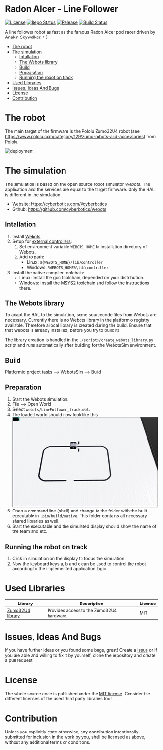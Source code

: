 # Radon Alcer - Line Follower <!-- omit in toc -->

[![License](https://img.shields.io/badge/license-MIT-blue.svg)](http://choosealicense.com/licenses/mit/)
[![Repo Status](https://www.repostatus.org/badges/latest/wip.svg)](https://www.repostatus.org/#wip)
[![Release](https://img.shields.io/github/release/BlueAndi/RadonAlcer.svg)](https://github.com/BlueAndi/RadonAlcer/releases)
[![Build Status](https://github.com/BlueAndi/RadonAlcer/workflows/PlatformIO%20CI/badge.svg?branch=master)](https://github.com/BlueAndi/RadonAlcer/actions?query=workflow%3A%22PlatformIO+CI%22)

A line follower robot as fast as the famous Radon Alcer pod racer driven by Anakin Skywalker. :-)

- [The robot](#the-robot)
- [The simulation](#the-simulation)
  - [Intallation](#intallation)
  - [The Webots library](#the-webots-library)
  - [Build](#build)
  - [Preparation](#preparation)
  - [Running the robot on track](#running-the-robot-on-track)
- [Used Libraries](#used-libraries)
- [Issues, Ideas And Bugs](#issues-ideas-and-bugs)
- [License](#license)
- [Contribution](#contribution)

# The robot
The main target of the firmware is the Pololu Zumo32U4 robot (see https://www.pololu.com/category/129/zumo-robots-and-accessories) from Pololu.

![deployment](http://www.plantuml.com/plantuml/proxy?cache=no&src=https://raw.githubusercontent.com/BlueAndi/RadonAlcer/master/doc/architecture/uml/PhysicalView/Deployment.plantuml)

# The simulation
The simulation is based on the open source robot simulator *Webots*. The application and the services are equal to the target firmware. Only the HAL is different in the simulation.

* Website: https://cyberbotics.com/#cyberbotics
* Github: https://github.com/cyberbotics/webots

## Intallation

1. Install [Webots](https://cyberbotics.com).
2. Setup for [external controllers](https://www.cyberbotics.com/doc/guide/running-extern-robot-controllers):
    1. Set environment variable ```WEBOTS_HOME``` to installation directory of Webots.
    2. Add to path:
        * Linux: ```${WEBOTS_HOME}/lib/controller```
        * Windows: ```%WEBOTS_HOME%\lib\controller```
3. Install the native compiler toolchain:
    * Linux: Install the gcc toolchain, depended on your distribution.
    * Windows: Install the [MSYS2](https://www.msys2.org) toolchain and follow the instructions there.

## The Webots library
To adapt the HAL to the simulation, some sourcecode files from Webots are necessary. Currently there is no Webots library in the platformio registry available. Therefore a local library is created during the build. Ensure that that Webots is already installed, before you try to build it!

The library creation is handled in the ```./scripts/create_webots_library.py``` script and runs automatically after building for the WebotsSim environment.

## Build

Platformio project tasks --> WebotsSim --> Build

## Preparation

1. Start the Webots simulation.
2. File --> Open World
3. Select ```webots/LineFollower_track.wbt```.
4. The loaded world should now look like this: ![webots_world](./doc/webots_world.jpg)
5. Open a command line (shell) and change to the folder with the built executable in ```.pio/build/native```. This folder contains all necessary shared libraries as well.
6. Start the executable and the simulated display should show the name of the team and etc.

## Running the robot on track

1. Click in simulation on the display to focus the simulation.
2. Now the keyboard keys a, b and c can be used to control the robot according to the implemented application logic.

# Used Libraries

| Library | Description | License |
| - | - | - |
| [Zumo32U4 library](https://github.com/pololu/zumo-32u4-arduino-library) | Provides access to the Zumo32U4 hardware. | MIT |

# Issues, Ideas And Bugs
If you have further ideas or you found some bugs, great! Create a [issue](https://github.com/BlueAndi/RadonAlcer/issues) or if you are able and willing to fix it by yourself, clone the repository and create a pull request.

# License
The whole source code is published under the [MIT license](http://choosealicense.com/licenses/mit/).
Consider the different licenses of the used third party libraries too!

# Contribution
Unless you explicitly state otherwise, any contribution intentionally submitted for inclusion in the work by you, shall be licensed as above, without any
additional terms or conditions.
